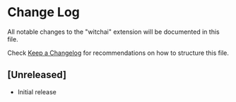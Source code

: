 # Change Log

All notable changes to the "witchai" extension will be documented in this file.

Check [Keep a Changelog](http://keepachangelog.com/) for recommendations on how to structure this file.

## [Unreleased]

- Initial release